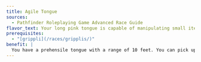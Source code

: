 ```yaml
---
title: Agile Tongue
sources:
  - Pathfinder Roleplaying Game Advanced Race Guide
flavor_text: Your long pink tongue is capable of manipulating small items and even stealing objects.
prerequisites:
  - "[grippli](/races/gripplis/)"
benefit: |
  You have a prehensile tongue with a range of 10 feet. You can pick up items weighing no more than 5 pounds, make Sleight of Hand checks, perform the steal or disarm combat maneuvers, or make melee touch attacks with your tongue.
---
```


